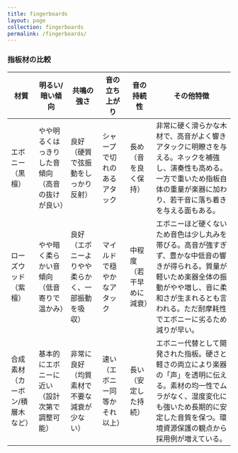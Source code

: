 ```yaml
---
title: fingerboards
layout: page
collection: fingerboards
permalink: /fingerboards/
---
```


### 指板材の比較

| **材質** | **明るい/暗い傾向** | **共鳴の強さ** | **音の立ち上がり** | **音の持続性** | **その他特徴** |
| -------- | ------------------ | -------------- | ---------------- | -------------- | ------------------------------------------------------------------------- |
| エボニー（黒檀） | やや明るくはっきりした音傾向（高音の抜けが良い） | 良好（硬質で弦振動をしっかり反射） | シャープで切れのあるアタック | 長め（音を良く保持） | 非常に硬く滑らかな木材で、高音がよく響きアタックに明瞭さを与える。ネックを補強し、演奏性も高める。一方で重いため指板自体の重量が楽器に加わり、若干音に落ち着きを与える面もある。 |
| ローズウッド（紫檀） | やや暗く柔らかい音傾向（低音寄りで温かみ） | 良好（エボニーよりやや柔らかく、一部振動を吸収） | マイルドで穏やかなアタック | 中程度（若干早めに減衰） | エボニーほど硬くないため音色は少し丸みを帯びる。高音が強すぎず、豊かな中低音の響きが得られる。質量が軽いため楽器全体の振動がやや増し、音に柔和さが生まれるとも言われる。ただ耐摩耗性でエボニーに劣るため減りが早い。 |
| 合成素材（カーボン/積層木など） | 基本的にエボニーに近い（設計次第で調整可能） | 非常に良好（均質素材で不要な減衰が少ない） | 速い（エボニー同等かそれ以上） | 長い（安定した持続） | エボニー代替として開発された指板。硬さと軽さの両立により楽器の「声」を透明に伝える。素材の均一性でムラがなく、湿度変化にも強いため長期的に安定した音質を保つ。環境資源保護の観点から採用例が増えている。 |

